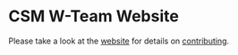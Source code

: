 # CSM W-Team Website

Please take a look at the [website](https://csmwteam.github.io/) for details on
[contributing](https://csmwteam.github.io/contributing).
